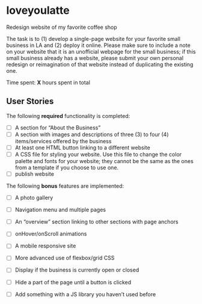 # loveyoulatte
Redesign website of my favorite coffee shop

The task is to (1) develop a single-page website for your favorite small business in LA and (2) deploy it online. Please make sure to include a note on your website that it is an unofficial webpage for the small business; if this small business already has a website, please submit your own personal redesign or reimagination of that website instead of duplicating the existing one.

Time spent: **X** hours spent in total

## User Stories

The following **required** functionality is completed:

- [ ] A section for “About the Business”
- [ ] A section with images and descriptions of three (3) to four (4) items/services offered by the business
- [ ] At least one HTML button linking to a different website
- [ ] A CSS file for styling your website. Use this file to change the color palette and fonts for your website; they cannot be the same as the ones from a template if you choose to use one.
- [ ] publish website 

The following **bonus** features are implemented:
- [ ] A photo gallery
- [ ] Navigation menu and multiple pages
- [ ] An “overview” section linking to other sections with page anchors
- [ ] onHover/onScroll animations
- [ ] A mobile responsive site
- [ ] More advanced use of flexbox/grid CSS
- [ ] Display if the business is currently open or closed
- [ ] Hide a part of the page until a button is clicked
- [ ] Add something with a JS library you haven’t used before



